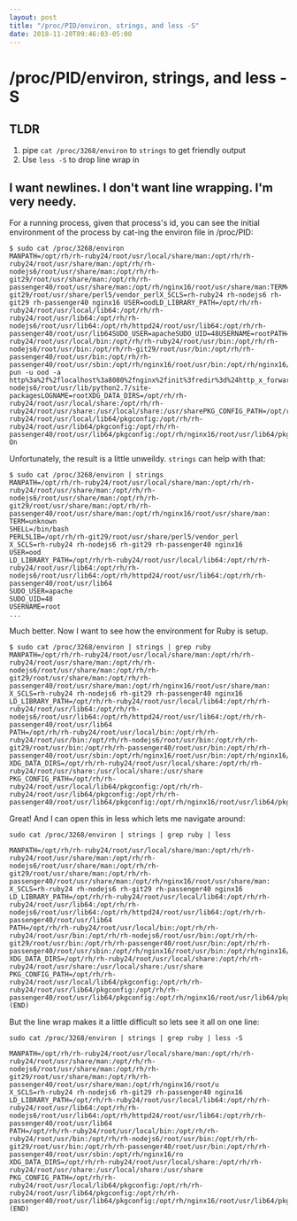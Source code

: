 ```yaml
---
layout: post
title: "/proc/PID/environ, strings, and less -S"
date: 2018-11-20T09:46:03-05:00
---
```


# /proc/PID/environ, strings, and less -S

## TLDR

1. pipe `cat /proc/3268/environ` to `strings` to get friendly output
2. Use `less -S` to drop line wrap in 

## I want newlines. I don't want line wrapping. I'm very needy.

For a running process, given that process's id, you can see the initial environment of the process by cat-ing the environ file in /proc/PID:

    $ sudo cat /proc/3268/environ
    MANPATH=/opt/rh/rh-ruby24/root/usr/local/share/man:/opt/rh/rh-ruby24/root/usr/share/man:/opt/rh/rh-nodejs6/root/usr/share/man:/opt/rh/rh-git29/root/usr/share/man:/opt/rh/rh-passenger40/root/usr/share/man:/opt/rh/nginx16/root/usr/share/man:TERM=unknownSHELL=/bin/bashPERL5LIB=/opt/rh/rh-git29/root/usr/share/perl5/vendor_perlX_SCLS=rh-ruby24 rh-nodejs6 rh-git29 rh-passenger40 nginx16 USER=oodLD_LIBRARY_PATH=/opt/rh/rh-ruby24/root/usr/local/lib64:/opt/rh/rh-ruby24/root/usr/lib64:/opt/rh/rh-nodejs6/root/usr/lib64:/opt/rh/httpd24/root/usr/lib64:/opt/rh/rh-passenger40/root/usr/lib64SUDO_USER=apacheSUDO_UID=48USERNAME=rootPATH=/opt/rh/rh-ruby24/root/usr/local/bin:/opt/rh/rh-ruby24/root/usr/bin:/opt/rh/rh-nodejs6/root/usr/bin:/opt/rh/rh-git29/root/usr/bin:/opt/rh/rh-passenger40/root/usr/bin:/opt/rh/rh-passenger40/root/usr/sbin:/opt/rh/nginx16/root/usr/bin:/opt/rh/nginx16/root/usr/sbin:/sbin:/bin:/usr/sbin:/usr/binMAIL=/var/mail/rootPWD=/LANG=CSHLVL=0SUDO_COMMAND=/opt/ood/nginx_stage/sbin/nginx_stage pun -u ood -a http%3a%2f%2flocalhost%3a8080%2fnginx%2finit%3fredir%3d%24http_x_forwarded_escaped_uriHOME=/rootPYTHONPATH=/opt/rh/rh-nodejs6/root/usr/lib/python2.7/site-packagesLOGNAME=rootXDG_DATA_DIRS=/opt/rh/rh-ruby24/root/usr/local/share:/opt/rh/rh-ruby24/root/usr/share:/usr/local/share:/usr/sharePKG_CONFIG_PATH=/opt/rh/rh-ruby24/root/usr/local/lib64/pkgconfig:/opt/rh/rh-ruby24/root/usr/lib64/pkgconfig:/opt/rh/rh-passenger40/root/usr/lib64/pkgconfig:/opt/rh/nginx16/root/usr/lib64/pkgconfigSUDO_GID=48ONDEMAND_VERSION=1.4.3ONDEMAND_PORTAL=ondemandONDEMAND_TITLE=Open On

Unfortunately, the result is a little unweildy. `strings` can help with that:

    $ sudo cat /proc/3268/environ | strings
    MANPATH=/opt/rh/rh-ruby24/root/usr/local/share/man:/opt/rh/rh-ruby24/root/usr/share/man:/opt/rh/rh-nodejs6/root/usr/share/man:/opt/rh/rh-git29/root/usr/share/man:/opt/rh/rh-passenger40/root/usr/share/man:/opt/rh/nginx16/root/usr/share/man:
    TERM=unknown
    SHELL=/bin/bash
    PERL5LIB=/opt/rh/rh-git29/root/usr/share/perl5/vendor_perl
    X_SCLS=rh-ruby24 rh-nodejs6 rh-git29 rh-passenger40 nginx16
    USER=ood
    LD_LIBRARY_PATH=/opt/rh/rh-ruby24/root/usr/local/lib64:/opt/rh/rh-ruby24/root/usr/lib64:/opt/rh/rh-nodejs6/root/usr/lib64:/opt/rh/httpd24/root/usr/lib64:/opt/rh/rh-passenger40/root/usr/lib64
    SUDO_USER=apache
    SUDO_UID=48
    USERNAME=root
    ...
    

Much better. Now I want to see how the environment for Ruby is setup.

    $ sudo cat /proc/3268/environ | strings | grep ruby
    MANPATH=/opt/rh/rh-ruby24/root/usr/local/share/man:/opt/rh/rh-ruby24/root/usr/share/man:/opt/rh/rh-nodejs6/root/usr/share/man:/opt/rh/rh-git29/root/usr/share/man:/opt/rh/rh-passenger40/root/usr/share/man:/opt/rh/nginx16/root/usr/share/man:
    X_SCLS=rh-ruby24 rh-nodejs6 rh-git29 rh-passenger40 nginx16
    LD_LIBRARY_PATH=/opt/rh/rh-ruby24/root/usr/local/lib64:/opt/rh/rh-ruby24/root/usr/lib64:/opt/rh/rh-nodejs6/root/usr/lib64:/opt/rh/httpd24/root/usr/lib64:/opt/rh/rh-passenger40/root/usr/lib64
    PATH=/opt/rh/rh-ruby24/root/usr/local/bin:/opt/rh/rh-ruby24/root/usr/bin:/opt/rh/rh-nodejs6/root/usr/bin:/opt/rh/rh-git29/root/usr/bin:/opt/rh/rh-passenger40/root/usr/bin:/opt/rh/rh-passenger40/root/usr/sbin:/opt/rh/nginx16/root/usr/bin:/opt/rh/nginx16/root/usr/sbin:/sbin:/bin:/usr/sbin:/usr/bin
    XDG_DATA_DIRS=/opt/rh/rh-ruby24/root/usr/local/share:/opt/rh/rh-ruby24/root/usr/share:/usr/local/share:/usr/share
    PKG_CONFIG_PATH=/opt/rh/rh-ruby24/root/usr/local/lib64/pkgconfig:/opt/rh/rh-ruby24/root/usr/lib64/pkgconfig:/opt/rh/rh-passenger40/root/usr/lib64/pkgconfig:/opt/rh/nginx16/root/usr/lib64/pkgconfig

Great! And I can open this in less which lets me navigate around:

    sudo cat /proc/3268/environ | strings | grep ruby | less

```
MANPATH=/opt/rh/rh-ruby24/root/usr/local/share/man:/opt/rh/rh-ruby24/root/usr/share/man:/opt/rh/rh-nodejs6/root/usr/share/man:/opt/rh/rh-git29/root/usr/share/man:/opt/rh/rh-passenger40/root/usr/share/man:/opt/rh/nginx16/root/usr/share/man:
X_SCLS=rh-ruby24 rh-nodejs6 rh-git29 rh-passenger40 nginx16
LD_LIBRARY_PATH=/opt/rh/rh-ruby24/root/usr/local/lib64:/opt/rh/rh-ruby24/root/usr/lib64:/opt/rh/rh-nodejs6/root/usr/lib64:/opt/rh/httpd24/root/usr/lib64:/opt/rh/rh-passenger40/root/usr/lib64
PATH=/opt/rh/rh-ruby24/root/usr/local/bin:/opt/rh/rh-ruby24/root/usr/bin:/opt/rh/rh-nodejs6/root/usr/bin:/opt/rh/rh-git29/root/usr/bin:/opt/rh/rh-passenger40/root/usr/bin:/opt/rh/rh-passenger40/root/usr/sbin:/opt/rh/nginx16/root/usr/bin:/opt/rh/nginx16/root/usr/sbin:/sbin:/bin:/usr/sbin:/usr/bin
XDG_DATA_DIRS=/opt/rh/rh-ruby24/root/usr/local/share:/opt/rh/rh-ruby24/root/usr/share:/usr/local/share:/usr/share
PKG_CONFIG_PATH=/opt/rh/rh-ruby24/root/usr/local/lib64/pkgconfig:/opt/rh/rh-ruby24/root/usr/lib64/pkgconfig:/opt/rh/rh-passenger40/root/usr/lib64/pkgconfig:/opt/rh/nginx16/root/usr/lib64/pkgconfig
(END)
```

But the line wrap makes it a little difficult so lets see it all on one line:

    sudo cat /proc/3268/environ | strings | grep ruby | less -S

```
MANPATH=/opt/rh/rh-ruby24/root/usr/local/share/man:/opt/rh/rh-ruby24/root/usr/share/man:/opt/rh/rh-nodejs6/root/usr/share/man:/opt/rh/rh-git29/root/usr/share/man:/opt/rh/rh-passenger40/root/usr/share/man:/opt/rh/nginx16/root/u
X_SCLS=rh-ruby24 rh-nodejs6 rh-git29 rh-passenger40 nginx16
LD_LIBRARY_PATH=/opt/rh/rh-ruby24/root/usr/local/lib64:/opt/rh/rh-ruby24/root/usr/lib64:/opt/rh/rh-nodejs6/root/usr/lib64:/opt/rh/httpd24/root/usr/lib64:/opt/rh/rh-passenger40/root/usr/lib64
PATH=/opt/rh/rh-ruby24/root/usr/local/bin:/opt/rh/rh-ruby24/root/usr/bin:/opt/rh/rh-nodejs6/root/usr/bin:/opt/rh/rh-git29/root/usr/bin:/opt/rh/rh-passenger40/root/usr/bin:/opt/rh/rh-passenger40/root/usr/sbin:/opt/rh/nginx16/ro
XDG_DATA_DIRS=/opt/rh/rh-ruby24/root/usr/local/share:/opt/rh/rh-ruby24/root/usr/share:/usr/local/share:/usr/share
PKG_CONFIG_PATH=/opt/rh/rh-ruby24/root/usr/local/lib64/pkgconfig:/opt/rh/rh-ruby24/root/usr/lib64/pkgconfig:/opt/rh/rh-passenger40/root/usr/lib64/pkgconfig:/opt/rh/nginx16/root/usr/lib64/pkgconfig
(END)
```

